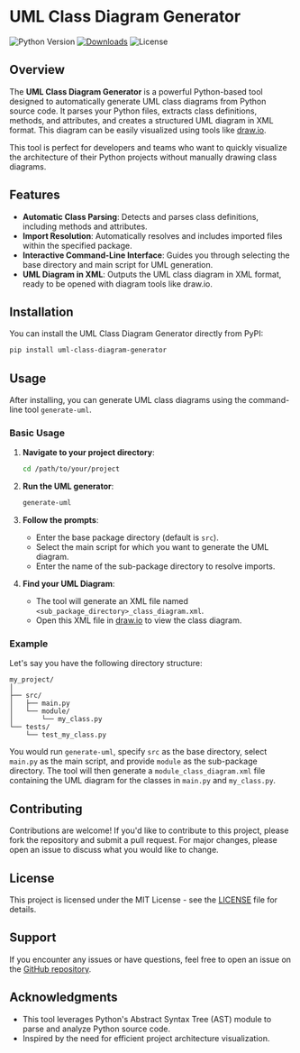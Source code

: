 # UML Class Diagram Generator

![Python Version](https://img.shields.io/badge/python-3.10%2B-yellow)
[![Downloads](https://static.pepy.tech/badge/uml-class-diagram-generator)](https://pepy.tech/project/uml-class-diagram-generator)
![License](https://img.shields.io/badge/license-MIT-green)

## Overview

The **UML Class Diagram Generator** is a powerful Python-based tool designed to automatically generate UML class diagrams from Python source code. It parses your Python files, extracts class definitions, methods, and attributes, and creates a structured UML diagram in XML format. This diagram can be easily visualized using tools like [draw.io](https://app.diagrams.net/).

This tool is perfect for developers and teams who want to quickly visualize the architecture of their Python projects without manually drawing class diagrams.

## Features

- **Automatic Class Parsing**: Detects and parses class definitions, including methods and attributes.
- **Import Resolution**: Automatically resolves and includes imported files within the specified package.
- **Interactive Command-Line Interface**: Guides you through selecting the base directory and main script for UML generation.
- **UML Diagram in XML**: Outputs the UML class diagram in XML format, ready to be opened with diagram tools like draw.io.

## Installation

You can install the UML Class Diagram Generator directly from PyPI:

```bash
pip install uml-class-diagram-generator
```

## Usage

After installing, you can generate UML class diagrams using the command-line tool `generate-uml`.

### Basic Usage

1. **Navigate to your project directory**:

   ```bash
   cd /path/to/your/project
   ```

2. **Run the UML generator**:

   ```bash
   generate-uml
   ```

3. **Follow the prompts**:
   - Enter the base package directory (default is `src`).
   - Select the main script for which you want to generate the UML diagram.
   - Enter the name of the sub-package directory to resolve imports.

4. **Find your UML Diagram**:
   - The tool will generate an XML file named `<sub_package_directory>_class_diagram.xml`.
   - Open this XML file in [draw.io](https://app.diagrams.net/) to view the class diagram.

### Example

Let's say you have the following directory structure:

```
my_project/
│
├── src/
│   ├── main.py
│   └── module/
│       └── my_class.py
└── tests/
    └── test_my_class.py
```

You would run `generate-uml`, specify `src` as the base directory, select `main.py` as the main script, and provide `module` as the sub-package directory. The tool will then generate a `module_class_diagram.xml` file containing the UML diagram for the classes in `main.py` and `my_class.py`.

## Contributing

Contributions are welcome! If you'd like to contribute to this project, please fork the repository and submit a pull request. For major changes, please open an issue to discuss what you would like to change.

## License

This project is licensed under the MIT License - see the [LICENSE](LICENSE) file for details.

## Support

If you encounter any issues or have questions, feel free to open an issue on the [GitHub repository](https://github.com/siddharthverma-1607/uml-class-diagram-generator).

## Acknowledgments

- This tool leverages Python's Abstract Syntax Tree (AST) module to parse and analyze Python source code.
- Inspired by the need for efficient project architecture visualization.
